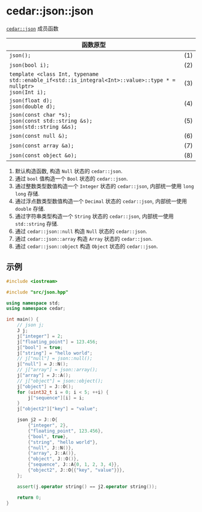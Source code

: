 # cedar::json::json

[`cedar::json`](./cedar__json.md) 成员函数

| 函数原型                                                                                                           |     |
| ------------------------------------------------------------------------------------------------------------------ | --- |
| `json();`                                                                                                          | (1) |
| `json(bool i);`                                                                                                    | (2) |
| `template <class Int, typename std::enable_if<std::is_integral<Int>::value>::type * = nullptr>`<br/>`json(Int i);` | (3) |
| `json(float d);`<br/>`json(double d);`                                                                             | (4) |
| `json(const char *s);`<br/>`json(const std::string &s);`<br/>`json(std::string &&s);`                              | (5) |
| `json(const null &);`                                                                                              | (6) |
| `json(const array &a);`                                                                                            | (7) |
| `json(const object &o);`                                                                                           | (8) |

1) 默认构造函数, 构造 `Null` 状态的 `cedar::json`.  
2) 通过 `bool` 值构造一个 `Bool` 状态的 `cedar::json`.  
3) 通过整数类型数值构造一个 `Integer` 状态的 `cedar::json`, 内部统一使用 `long long` 存储.  
4) 通过浮点数类型数值构造一个 `Decimal` 状态的 `cedar::json`, 内部统一使用 `double` 存储.  
5) 通过字符串类型构造一个 `String` 状态的 `cedar::json`, 内部统一使用 `std::string` 存储.  
6) 通过 `cedar::json::null` 构造 `Null` 状态的 `cedar::json`.  
7) 通过 `cedar::json::array` 构造 `Array` 状态的 `cedar::json`.  
8) 通过 `cedar::json::object` 构造 `Object` 状态的 `cedar::json`.  

## 示例

```cpp
#include <iostream>

#include "src/json.hpp"

using namespace std;
using namespace cedar;

int main() {
    // json j;
    J j;
    j["integer"] = 2;
    j["floating_point"] = 123.456;
    j["bool"] = true;
    j["string"] = "hello world";
    // j["null"] = json::null();
    j["null"] = J::N();
    // j["array"] = json::array();
    j["array"] = J::A();
    // j["object"] = json::object();
    j["object"] = J::O();
    for (uint32_t i = 0; i < 5; ++i) {
        j["sequence"][i] = i;
    }
    j["object2"]["key"] = "value";

    json j2 = J::O{
        {"integer", 2},
        {"floating_point", 123.456},
        {"bool", true},
        {"string", "hello world"},
        {"null", J::N()},
        {"array", J::A()},
        {"object", J::O()},
        {"sequence", J::A{0, 1, 2, 3, 4}},
        {"object2", J::O{{"key", "value"}}},
    };

    assert(j.operator string() == j2.operator string());

    return 0;
}
```

